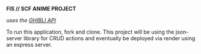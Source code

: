**FIS // SCF ANIME PROJECT**

*uses the [GHIBLI API](https://ghibliapi.herokuapp.com/#section/Studio-Ghibli-API)*

To run this application, fork and clone. This project will be using the json-server library for CRUD actions and eventually be deployed via render using an express server.